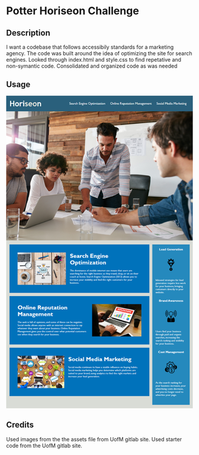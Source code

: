 # Potter Horiseon Challenge

## Description

I want a codebase that follows accessibily standards for a marketing agency. The code was built around the idea of optimizing the site for search engines. Looked through index.html and style.css to find repetative and non-symantic code. Consolidated and organized code as was needed

## Usage

![Horiseon Sample Image](assets/images/01-html-css-git-homework-demo.png)

## Credits

Used images from the the assets file from UofM gitlab site.
Used starter code from the UofM gitlab site.
